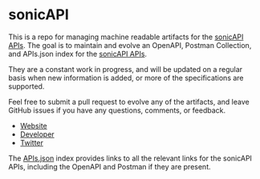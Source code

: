 # sonicAPIThis is a repo for managing machine readable artifacts for the [sonicAPI APIs](http://www.sonicAPI.com). The goal is to maintain and evolve an OpenAPI, Postman Collection, and APIs.json index for the [sonicAPI APIs](http://www.sonicAPI.com).They are a constant work in progress, and will be updated on a regular basis when new information is added, or more of the specifications are supported.Feel free to submit a pull request to evolve any of the artifacts, and leave GitHub issues if you have any questions, comments, or feedback.- [Website](http://www.sonicAPI.com)- [Developer](http://www.sonicAPI.com)- [Twitter](https://twitter.com/sonic_API)The [APIs.json](https://github.com/api-evangelist/sonicapi/blob/master/apis.json) index provides links to all the relevant links for the sonicAPI APIs, including the OpenAPI and Postman if they are present.